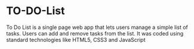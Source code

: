 # TO-DO-List
To Do List is a single page web app that lets users manage a simple list of tasks. Users can add and remove tasks from the list. It was coded using standard technologies like HTML5, CSS3 and JavaScript
